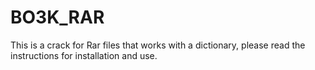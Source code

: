 # BO3K_RAR
This is a crack for Rar files that works with a dictionary, please read the instructions for installation and use. 
